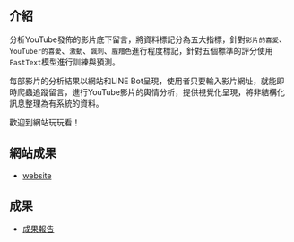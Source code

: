 ## 介紹
分析YouTube發佈的影片底下留言，將資料標記分為五大指標，針對`影片的喜愛`、 `YouTuber的喜愛`、`激動`、`諷刺`、`腥羶色`進行程度標記，針對五個標準的評分使用`FastText`模型進行訓練與預測。

每部影片的分析結果以網站和LINE Bot呈現，使用者只要輸入影片網址，就能即時爬蟲追蹤留言，進行YouTube影片的輿情分析，提供視覺化呈現，將非結構化訊息整理為有系統的資料。

歡迎到網站玩玩看！


## 網站成果
- [website](https://demo.jlwu.info:1108/youtubeai/)

## 成果
- [成果報告](https://github.com/tzuchyi/youtubeai/blob/main/專題實作期末成果報告書0115.pdf)

